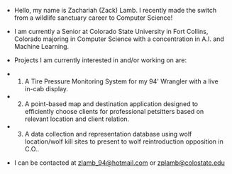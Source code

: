 - Hello, my name is Zachariah (Zack) Lamb. I recently made the switch from a wildlife sanctuary career to Computer Science!
- I am currently a Senior at Colorado State University in Fort Collins, Colorado majoring in Computer Science with a concentration in A.I. and Machine Learning.

- Projects I am currently interested in and/or working on are: 
- 1. A Tire Pressure Monitoring System for my 94' Wrangler with a live in-cab display.
- 2. A point-based map and destination application designed to efficiently choose clients for professional petsitters based on relevant location and client relation.
- 3. A data collection and representation database using wolf location/wolf kill sites to present to wolf reintroduction opposition in C.O.. 

- I can be contacted at zlamb_94@hotmail.com or zplamb@colostate.edu

<!---
zlamb94/zlamb94 is a ✨ special ✨ repository because its `README.md` (this file) appears on your GitHub profile.
You can click the Preview link to take a look at your changes.
--->
